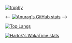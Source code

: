 [![trophy](https://github-profile-trophy.vercel.app/?username=B1ssultanov&theme=onedark)](https://github.com/ryo-ma/github-profile-trophy)

<-- [![Anurag's GitHub stats](https://github-readme-stats.vercel.app/api?username=B1ssultanov&theme=dark&show_icons=true)](https://github.com/anuraghazra/github-readme-stats) -->

[![Top Langs](https://github-readme-stats.vercel.app/api/top-langs/?username=B1ssultanov&theme=dark&show_icons=true)](https://github.com/anuraghazra/github-readme-stats)

[![Harlok's WakaTime stats](https://github-readme-stats.vercel.app/api/wakatime?username=B1ssultanov&theme=dark)](https://github.com/anuraghazra/github-readme-stats)

